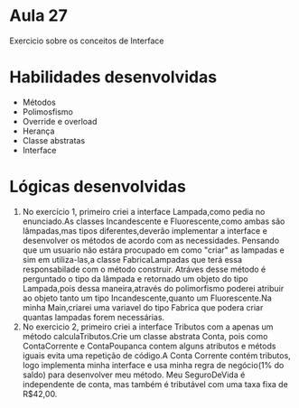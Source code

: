 # Aula 27
Exercicio sobre os conceitos de Interface
# Habilidades desenvolvidas
<ul>
    <li>Métodos</li>
    <li>Polimosfismo</li>
    <li>Override e overload</li>
    <li>Herança</li>
<li>Classe abstratas</li>
<li>Interface</li>
</ul>

# Lógicas desenvolvidas
<ol>
<li>No exercício 1, primeiro criei a interface Lampada,como pedia no enunciado.As classes Incandescente e Fluorescente,como ambas são lâmpadas,mas tipos diferentes,deverão implementar
a interface e desenvolver os métodos de acordo com as necessidades.
Pensando que um usuario não estára procupado em como "criar" as lampadas e sim em utiliza-las,a classe FabricaLampadas que terá essa responsabilade com o método construir.
Atráves desse método é perguntado o tipo da lâmpada e retornado um objeto do tipo Lampada,pois dessa maneira,através do polimorfismo poderei atribuir ao objeto
tanto um tipo Incandescente,quanto um Fluorescente.Na minha Main,criarei uma variavel do tipo Fabrica que podera criar quantas lampadas forem necessárias.</li>
<li>No exercicio 2, primeiro criei a interface Tributos com a apenas um método calculaTributos.Crie um classe abstrata Conta,
pois como ContaCorrente e ContaPoupanca contem alguns atributos e métods iguais evita uma repetição de código.A Conta Corrente contém tributos, logo implementa minha interface e usa minha regra de negócio(1% do saldo) para desenvolver meu método.
Meu SeguroDeVida é independente de conta, mas também é tributável com uma taxa fixa de R$42,00.</li>
</ol>